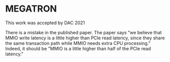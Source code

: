 # MEGATRON
This work was accepted by DAC 2021

There is a mistake in the published paper. The paper says "we believe 
that MMIO write latency is a little higher than PCIe read latency, 
since they share the same transaction path while MMIO needs extra CPU processing."
Indeed, it should be "MMIO is a little higher than half of the PCIe read latency."
